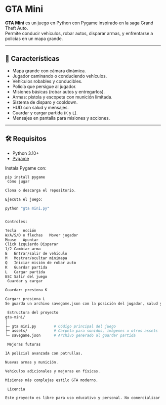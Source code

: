 # GTA Mini

**GTA Mini** es un juego en Python con Pygame inspirado en la saga Grand Theft Auto.  
Permite conducir vehículos, robar autos, disparar armas, y enfrentarse a policías en un mapa grande.

---

## 📌 Características

- Mapa grande con cámara dinámica.
- Jugador caminando o conduciendo vehículos.
- Vehículos robables y conducibles.
- Policía que persigue al jugador.
- Misiones básicas (robar autos y entregarlos).
- Armas: pistola y escopeta con munición limitada.
- Sistema de disparo y cooldown.
- HUD con salud y mensajes.
- Guardar y cargar partida (`K` y `L`).
- Mensajes en pantalla para misiones y acciones.

---

## 🛠️ Requisitos

- Python 3.10+  
- [Pygame](https://www.pygame.org/news)  

Instala Pygame con:

```bash
pip install pygame
 Cómo jugar

Clona o descarga el repositorio.

Ejecuta el juego:

python "gta mini.py"


Controles:

Tecla	Acción
W/A/S/D o flechas	Mover jugador
Mouse	Apuntar
Click izquierdo	Disparar
1/2	Cambiar arma
E	Entrar/salir de vehículo
M	Mostrar/ocultar minimapa
Q	Iniciar misión de robar auto
K	Guardar partida
L	Cargar partida
ESC	Salir del juego
 Guardar y cargar

Guardar: presiona K

Cargar: presiona L
Se guarda un archivo savegame.json con la posición del jugador, salud y dinero.

 Estructura del proyecto
gta-mini/
│
├─ gta mini.py        # Código principal del juego
├─ assets/            # Carpeta para sonidos, imágenes u otros assets
└─ savegame.json      # Archivo generado al guardar partida

 Mejoras futuras

IA policial avanzada con patrullas.

Nuevas armas y munición.

Vehículos adicionales y mejoras en físicas.

Misiones más complejas estilo GTA moderno.

 Licencia

Este proyecto es libre para uso educativo y personal. No comercializar sin permiso del autor.
